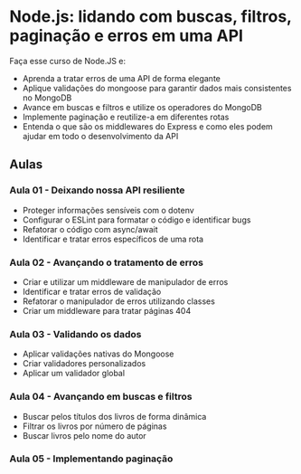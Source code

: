 # Node.js: lidando com buscas, filtros, paginação e erros em uma API

Faça esse curso de Node.JS e:
- Aprenda a tratar erros de uma API de forma elegante
- Aplique validações do mongoose para garantir dados mais consistentes no MongoDB
- Avance em buscas e filtros e utilize os operadores do MongoDB
- Implemente paginação e reutilize-a em diferentes rotas
- Entenda o que são os middlewares do Express e como eles podem ajudar em todo o desenvolvimento da API

## Aulas
### Aula 01 - Deixando nossa API resiliente
- Proteger informações sensíveis com o dotenv
- Configurar o ESLint para formatar o código e identificar bugs
- Refatorar o código com async/await
- Identificar e tratar erros específicos de uma rota

### Aula 02 - Avançando o tratamento de erros
- Criar e utilizar um middleware de manipulador de erros
- Identificar e tratar erros de validação
- Refatorar o manipulador de erros utilizando classes
- Criar um middleware para tratar páginas 404

### Aula 03 - Validando os dados
- Aplicar validações nativas do Mongoose
- Criar validadores personalizados
- Aplicar um validador global

### Aula 04 - Avançando em buscas e filtros
- Buscar pelos títulos dos livros de forma dinâmica
- Filtrar os livros por número de páginas
- Buscar livros pelo nome do autor

### Aula 05 - Implementando paginação